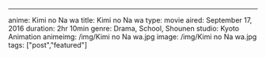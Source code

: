 --- 
anime: Kimi no Na wa
title: Kimi no Na wa
type: movie
aired: September 17, 2016
duration: 2hr 10min
genre: Drama, School, Shounen
studio: Kyoto Animation
animeimg: /img/Kimi no Na wa.jpg
image: /img/Kimi no Na wa.jpg
tags: ["post","featured"]